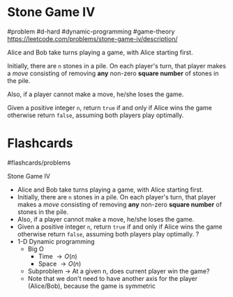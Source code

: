 # Stone Game IV
#problem #d-hard #dynamic-programming #game-theory
https://leetcode.com/problems/stone-game-iv/description/ 

Alice and Bob take turns playing a game, with Alice starting first.

Initially, there are `n` stones in a pile. On each player's turn, that player makes a _move_ consisting of removing **any** non-zero **square number** of stones in the pile.

Also, if a player cannot make a move, he/she loses the game.

Given a positive integer `n`, return `true` if and only if Alice wins the game otherwise return `false`, assuming both players play optimally.

# Flashcards
#flashcards/problems 

Stone Game IV
- Alice and Bob take turns playing a game, with Alice starting first.
- Initially, there are `n` stones in a pile. On each player's turn, that player makes a _move_ consisting of removing **any** non-zero **square number** of stones in the pile.
- Also, if a player cannot make a move, he/she loses the game.
- Given a positive integer `n`, return `true` if and only if Alice wins the game otherwise return `false`, assuming both players play optimally.
?
- 1-D Dynamic programming
	- Big O
		- Time $\to O(n)$
		- Space $\to O(n)$
	- Subproblem $\to$ At a given n, does current player win the game?
	- Note that we don't need to have another axis for the player (Alice/Bob), because the game is symmetric
<!--SR:!2025-01-10,3,250-->